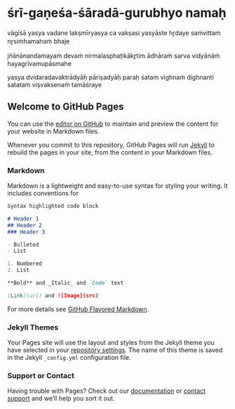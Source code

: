 # śrī-gaṇeśa-śāradā-gurubhyo namaḥ

vāgīśā yasya vadane lakṣmīryasya ca vakṣasi
yasyāste hr̥daye saṁvittaṁ nr̥siṁhamahaṁ bhaje

jñānānandamayaṁ devaṁ nirmalasphaṭikākr̥tim
ādhāraṁ sarva vidyānāṁ hayagrīvamupāsmahe

yasya dvidaradavaktrādyāḥ pāriṣadyāḥ paraḥ śatam
vighnaṁ dighnanti satataṁ viṣvaksenaṁ tamāśraye


## Welcome to GitHub Pages

You can use the [editor on GitHub](https://github.com/arunagirinathar/puranam/edit/gh-pages/index.md) to maintain and preview the content for your website in Markdown files.

Whenever you commit to this repository, GitHub Pages will run [Jekyll](https://jekyllrb.com/) to rebuild the pages in your site, from the content in your Markdown files.

### Markdown

Markdown is a lightweight and easy-to-use syntax for styling your writing. It includes conventions for

```markdown
Syntax highlighted code block

# Header 1
## Header 2
### Header 3

- Bulleted
- List

1. Numbered
2. List

**Bold** and _Italic_ and `Code` text

[Link](url) and ![Image](src)
```

For more details see [GitHub Flavored Markdown](https://guides.github.com/features/mastering-markdown/).

### Jekyll Themes

Your Pages site will use the layout and styles from the Jekyll theme you have selected in your [repository settings](https://github.com/arunagirinathar/puranam/settings/pages). The name of this theme is saved in the Jekyll `_config.yml` configuration file.

### Support or Contact

Having trouble with Pages? Check out our [documentation](https://docs.github.com/categories/github-pages-basics/) or [contact support](https://support.github.com/contact) and we’ll help you sort it out.
